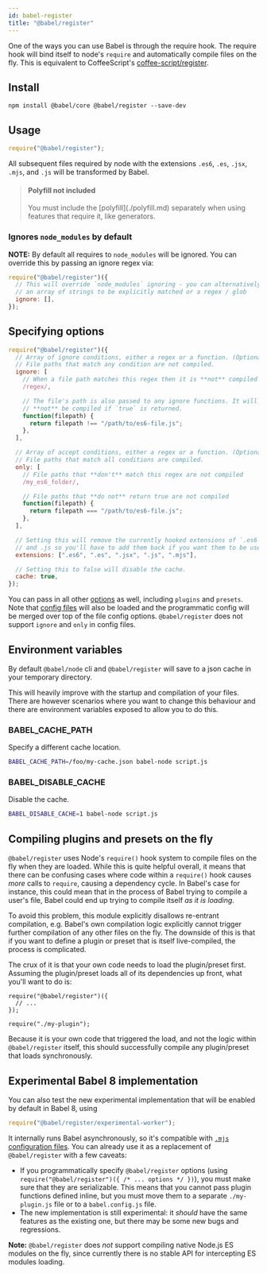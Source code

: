 ```yaml
---
id: babel-register
title: "@babel/register"
---
```


One of the ways you can use Babel is through the require hook. The require hook
will bind itself to node's `require` and automatically compile files on the
fly. This is equivalent to CoffeeScript's
[coffee-script/register](http://coffeescript.org/v2/annotated-source/register.html).

## Install

```shell npm2yarn
npm install @babel/core @babel/register --save-dev
```

## Usage

```js title="JavaScript"
require("@babel/register");
```

All subsequent files required by node with the extensions `.es6`, `.es`, `.jsx`,
`.mjs`, and `.js` will be transformed by Babel.

<blockquote class="alert alert--info">
  <h4>Polyfill not included</h4>
  <p>
    You must include the [polyfill](./polyfill.md) separately
    when using features that require it, like generators.
  </p>
</blockquote>

### Ignores `node_modules` by default

**NOTE:** By default all requires to `node_modules` will be ignored. You can
override this by passing an ignore regex via:

```js title="JavaScript"
require("@babel/register")({
  // This will override `node_modules` ignoring - you can alternatively pass
  // an array of strings to be explicitly matched or a regex / glob
  ignore: [],
});
```

## Specifying options

```js title="JavaScript"
require("@babel/register")({
  // Array of ignore conditions, either a regex or a function. (Optional)
  // File paths that match any condition are not compiled.
  ignore: [
    // When a file path matches this regex then it is **not** compiled
    /regex/,

    // The file's path is also passed to any ignore functions. It will
    // **not** be compiled if `true` is returned.
    function(filepath) {
      return filepath !== "/path/to/es6-file.js";
    },
  ],

  // Array of accept conditions, either a regex or a function. (Optional)
  // File paths that match all conditions are compiled.
  only: [
    // File paths that **don't** match this regex are not compiled
    /my_es6_folder/,

    // File paths that **do not** return true are not compiled
    function(filepath) {
      return filepath === "/path/to/es6-file.js";
    },
  ],

  // Setting this will remove the currently hooked extensions of `.es6`, `.es`, `.jsx`, `.mjs`
  // and .js so you'll have to add them back if you want them to be used again.
  extensions: [".es6", ".es", ".jsx", ".js", ".mjs"],

  // Setting this to false will disable the cache.
  cache: true,
});
```

You can pass in all other [options](options.md) as well, including `plugins` and `presets`.
Note that [config files](config-files.md) will also be loaded and the programmatic
config will be merged over top of the file config options. `@babel/register` does not support
`ignore` and `only` in config files.

## Environment variables

By default `@babel/node` cli and `@babel/register` will save to a json cache in your
temporary directory.

This will heavily improve with the startup and compilation of your files. There
are however scenarios where you want to change this behaviour and there are
environment variables exposed to allow you to do this.

### BABEL_CACHE_PATH

Specify a different cache location.

```sh title="Shell"
BABEL_CACHE_PATH=/foo/my-cache.json babel-node script.js
```

### BABEL_DISABLE_CACHE

Disable the cache.

```sh title="Shell"
BABEL_DISABLE_CACHE=1 babel-node script.js
```

## Compiling plugins and presets on the fly

`@babel/register` uses Node's `require()` hook system to compile files
on the fly when they are loaded. While this is quite helpful overall, it means
that there can be confusing cases where code within a `require()` hook causes
_more_ calls to `require`, causing a dependency cycle. In Babel's case for
instance, this could mean that in the process of Babel trying to compile a
user's file, Babel could end up trying to compile itself _as it is loading_.

To avoid this problem, this module explicitly disallows re-entrant compilation,
e.g. Babel's own compilation logic explicitly cannot trigger further compilation
of any other files on the fly. The downside of this is that if you want to
define a plugin or preset that is itself live-compiled, the process is
complicated.

The crux of it is that your own code needs to load the plugin/preset first.
Assuming the plugin/preset loads all of its dependencies up front, what you'll
want to do is:

```
require("@babel/register")({
  // ...
});

require("./my-plugin");
```

Because it is your own code that triggered the load, and not the logic within
`@babel/register` itself, this should successfully compile any plugin/preset
that loads synchronously.

## Experimental Babel 8 implementation

You can also test the new experimental implementation that will be enabled by default in Babel 8, using
```js title="JavaScript"
require("@babel/register/experimental-worker");
```

It internally runs Babel asynchronously, so it's compatible with [`.mjs` configuration files](config-files.md#configuration-file-types). You can already use it as a replacement of `@babel/register` with a few caveats:
- If you programmatically specify `@babel/register` options (using `require("@babel/register")({ /* ... options */ })`), you must make sure that they are serializable. This means that you cannot pass plugin functions defined inline, but you must move them to a separate `./my-plugin.js` file or to a `babel.config.js` file.
- The new implementation is still experimental: it _should_ have the same features as the existing one, but there may be some new bugs and regressions.

**Note:** `@babel/register` does _not_ support compiling native Node.js ES modules on the fly, since currently there is no stable API for intercepting ES modules loading.

